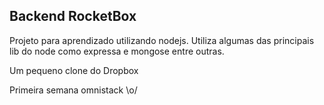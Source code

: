 ## Backend RocketBox

Projeto para aprendizado utilizando nodejs. 
Utiliza algumas das principais lib do node como expressa e mongose entre outras.

Um pequeno clone do Dropbox

Primeira semana omnistack \o/
